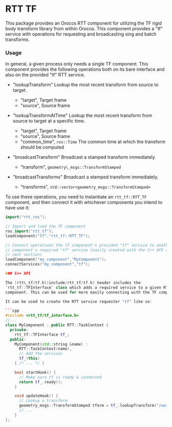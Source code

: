 RTT TF
======

This package provides an Orocos RTT component for utilizing the TF rigid body
transform library from within Orocos. This component provides a "tf" service
with operations for requesting and broadcasting sing and batch transforms.

### Usage

In general, a given process only needs a single TF component. This component
provides the following operations both on its bare interface and also on the
provided "tf" RTT service.

* "lookupTransform" Lookup the most recent transform from source to target.
  * "target", Target frame
  * "source", Source frame

* "lookupTransformAtTime" Lookup the most recent transform from source to target at a specific time.
  * "target", Target frame
  * "source", Source frame
  * "common\_time", `ros::Time` The common time at which the transform should be computed

* "broadcastTransform" Broadcast a stamped transform immediately.
  * "transform", `geometry\_msgs::TransformStamped`

* "broadcastTransforms" Broadcast a stamped transform immediately.
  * "transforms", `std::vector<geometry_msgs::TransformStamped>`

To use these operations, you need to instantiate an `rtt_tf::RTT_TF` component,
and then connect it with whichever components you intend to have use it:

```cpp
import("rtt_ros");

// Import and load the TF component
ros.import("rtt_tf");
loadComponent("tf","rtt_tf::RTT_TF");

// Connect operations the tf component's provided "tf" service to another
// component's required "tf" service (easily created with the C++ API shown in the
// next section)
loadComponent("my_component","MyComponent");
connectServices("my_component","tf");

### C++ API

The [rtt\_tf/tf.h](include/rtt_tf/tf.h) header includes the
`rtt_tf::TFInterface` class which adds a required service to a given RTT
component. This can be used for more easily connecting with the TF component.

It can be used to create the RTT service requester "tf" like so:

```cpp
#include <rtt_tf/tf_interface.h>
//...
class MyComponent : public RTT::TaskContext {
  private:
    rtt_tf::TFInterface tf_;
  public:
    MyComponent(std::string &name) : 
      RTT::TaskContext(name),
      // Add the services
      tf_(this)
    { /* ... */ }

    bool startHook() {
      // Make sure tf is ready & connected
      return tf_.ready();
    }

    void updateHook() {
      // Lookup a transform
      geometry_msgs::TransformStamped tform = tf_.lookupTransform("/world","/my_frame");
      // ...
    }
};

```
